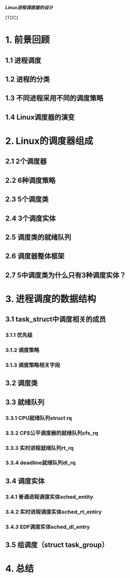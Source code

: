 ***Linux进程调度器的设计***

[TOC]

# 1. 前景回顾

## 1.1 进程调度

## 1.2 进程的分类

## 1.3 不同进程采用不同的调度策略

## 1.4 Linux调度器的演变

# 2. Linux的调度器组成

## 2.1 2个调度器

## 2.2 6种调度策略

## 2.3 5个调度类

## 2.4 3个调度实体

## 2.5 调度类的就绪队列

## 2.6 调度器整体框架

## 2.7 5中调度类为什么只有3种调度实体？

# 3. 进程调度的数据结构

## 3.1 task_struct中调度相关的成员

### 3.1.1 优先级

### 3.1.2 调度策略

### 3.1.3 调度策略相关字段

## 3.2 调度类

## 3.3 就绪队列

### 3.3.1 CPU就绪队列struct rq

### 3.3.2 CFS公平调度器的就绪队列cfs_rq

### 3.3.3 实时进程就绪队列rt_rq

### 3.3.4 deadline就绪队列dl_rq

## 3.4 调度实体

### 3.4.1 普通进程调度实体sched_entity

### 3.4.2 实时进程调度实体sched_rt_entiry

### 3.4.3 EDF调度实体sched_dl_entry

## 3.5 组调度（struct task_group）

# 4. 总结
